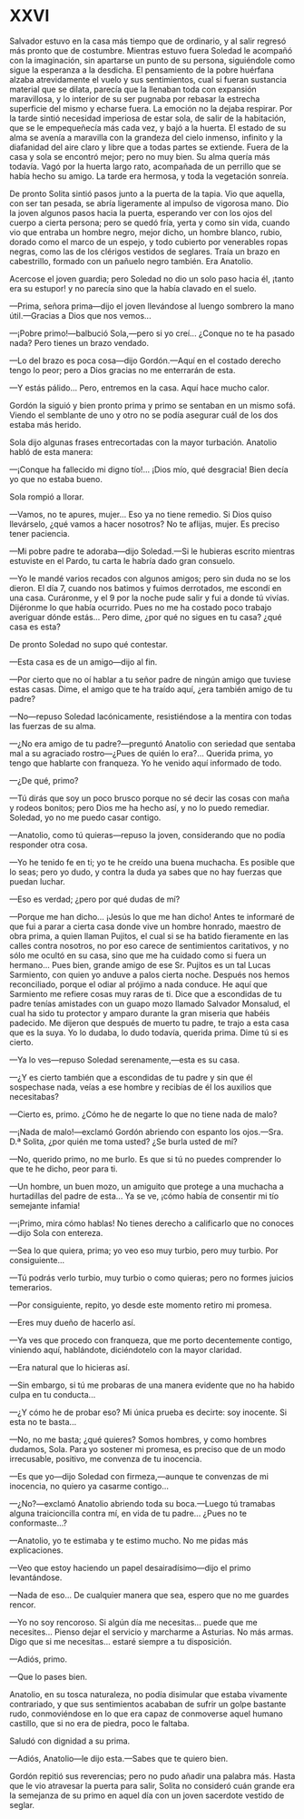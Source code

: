 # XXVI

Salvador estuvo en la casa más tiempo que de ordinario, y al salir regresó más
pronto que de costumbre. Mientras estuvo fuera Soledad le acompañó con la
imaginación, sin apartarse un punto de su persona, siguiéndole como sigue la
esperanza a la desdicha. El pensamiento de la pobre huérfana alzaba
atrevidamente el vuelo y sus sentimientos, cual si  fueran sustancia material
que se dilata, parecía que la llenaban toda con expansión maravillosa, y lo
interior de su ser pugnaba por rebasar la estrecha superficie del mismo
y echarse fuera. La emoción no la dejaba respirar. Por la tarde sintió
necesidad imperiosa de estar sola, de salir de la habitación, que se le
empequeñecía más cada vez, y bajó a la huerta. El estado de su alma se avenía
a maravilla con la grandeza del cielo inmenso, infinito y la diafanidad del
aire claro y libre que a todas partes se extiende. Fuera de la casa y sola se
encontró mejor; pero no muy bien. Su alma quería más todavía. Vagó por la
huerta largo rato, acompañada de un perrillo que se había hecho su amigo. La
tarde era hermosa, y toda la vegetación sonreía.

De pronto Solita sintió pasos junto a la puerta de la tapia. Vio que aquella,
con ser tan pesada, se abría ligeramente al impulso de vigorosa mano. Dio la
joven algunos pasos hacia la puerta, esperando ver con los ojos del cuerpo
a cierta persona; pero se quedó fría, yerta y como sin vida, cuando vio que
entraba un hombre negro, mejor dicho, un hombre blanco, rubio, dorado como el
marco de un espejo, y todo cubierto por venerables ropas negras, como las de
los clérigos vestidos de seglares. Traía un brazo en cabestrillo, formado con
un pañuelo negro también. Era Anatolio.

Acercose el joven guardia; pero Soledad no dio un solo paso hacia él,
¡tanto era su estupor! y no parecía sino que la había clavado en el suelo.

—Prima, señora prima—dijo el joven llevándose al luengo sombrero la mano
útil.—Gracias a Dios que nos vemos...

—¡Pobre primo!—balbució Sola,—pero si yo creí... ¿Conque no te ha pasado
nada? Pero tienes un brazo vendado.

—Lo del brazo es poca cosa—dijo Gordón.—Aquí en el costado derecho tengo
lo peor; pero a Dios gracias no me enterrarán de esta.

—Y estás pálido... Pero, entremos en la casa. Aquí hace mucho calor.

Gordón la siguió y bien pronto prima y primo se sentaban en un mismo
sofá. Viendo el semblante de uno y otro no se podía asegurar cuál de los dos
estaba más herido.

Sola dijo algunas frases entrecortadas con la mayor turbación. Anatolio
habló de esta manera:

—¡Conque ha fallecido mi digno tío!... ¡Dios mío, qué desgracia! Bien decía
yo que no estaba bueno.

Sola rompió a llorar. 

—Vamos, no te apures, mujer... Eso ya no tiene remedio. Si Dios quiso
llevárselo, ¿qué vamos a hacer nosotros? No te aflijas, mujer. Es preciso tener
paciencia.

—Mi pobre padre te adoraba—dijo Soledad.—Si le hubieras escrito mientras
estuviste en el Pardo, tu carta le habría dado gran consuelo.

—Yo le mandé varios recados con algunos amigos; pero sin duda no se los
dieron. El día 7, cuando nos batimos y fuimos derrotados, me escondí en una
casa. Curáronme, y el 9 por la noche pude salir y fui a donde tú vivías.
Dijéronme lo que había ocurrido. Pues no me ha costado poco trabajo
averiguar dónde estás... Pero dime, ¿por qué no sigues en tu casa? ¿qué casa
es esta?

De pronto Soledad no supo qué contestar.

—Esta casa es de un amigo—dijo al fin.

—Por cierto que no oí hablar a tu señor padre de ningún amigo que tuviese
estas casas. Dime, el amigo que te ha traído aquí, ¿era también amigo de tu
padre?

—No—repuso Soledad lacónicamente, resistiéndose a la mentira con todas
las fuerzas de su alma.

—¿No era amigo de tu padre?—preguntó Anatolio con seriedad que sentaba
mal a su  agraciado rostro—¿Pues de quién lo era?... Querida prima, yo
tengo que hablarte con franqueza. Yo he venido aquí informado de todo.

—¿De qué, primo?

—Tú dirás que soy un poco brusco porque no sé decir las cosas con maña y
rodeos bonitos; pero Dios me ha hecho así, y no lo puedo remediar. Soledad,
yo no me puedo casar contigo.

—Anatolio, como tú quieras—repuso la joven, considerando que no podía
responder otra cosa.

—Yo he tenido fe en ti; yo te he creído una buena muchacha. Es posible que
lo seas; pero yo dudo, y contra la duda ya sabes que no hay fuerzas que
puedan luchar.

—Eso es verdad; ¿pero por qué dudas de mí?

—Porque me han dicho... ¡Jesús lo que me han dicho! Antes te informaré de
que fui a parar a cierta casa donde vive un hombre honrado, maestro de obra
prima, a quien llaman Pujitos, el cual si se ha batido fieramente en las calles
contra nosotros, no por eso carece de sentimientos caritativos, y no sólo me
ocultó en su casa, sino que me ha cuidado como si fuera un hermano... Pues
bien, grande amigo de ese Sr. Pujitos es un tal Lucas Sarmiento, con quien yo
anduve a palos cierta  noche. Después nos hemos reconciliado, porque
el odiar al prójimo a nada conduce. He aquí que Sarmiento me refiere cosas
muy raras de ti. Dice que a escondidas de tu padre tenías amistades con un
guapo mozo llamado Salvador Monsalud, el cual ha sido tu protector y
amparo durante la gran miseria que habéis padecido. Me dijeron que después
de muerto tu padre, te trajo a esta casa que es la suya. Yo lo dudaba, lo dudo
todavía, querida prima. Dime tú si es cierto.

—Ya lo ves—repuso Soledad serenamente,—esta es su casa.

—¿Y es cierto también que a escondidas de tu padre y sin que él sospechase
nada, veías a ese hombre y recibías de él los auxilios que necesitabas?

—Cierto es, primo. ¿Cómo he de negarte lo que no tiene nada de malo?

—¡Nada de malo!—exclamó Gordón abriendo con espanto los ojos.—Sra. D.ª
Solita, ¿por quién me toma usted? ¿Se burla usted de mí?

—No, querido primo, no me burlo. Es que si tú no puedes comprender lo
que te he dicho, peor para ti.

—Un hombre, un buen mozo, un amiguito que protege a una muchacha a
hurtadillas del padre de esta... Ya se ve, ¡cómo había de consentir mi tío
semejante infamia! 

—¡Primo, mira cómo hablas! No tienes derecho a calificarlo que no conoces
—dijo Sola con entereza.

—Sea lo que quiera, prima; yo veo eso muy turbio, pero muy turbio. Por
consiguiente...

—Tú podrás verlo turbio, muy turbio o como quieras; pero no formes
juicios temerarios.

—Por consiguiente, repito, yo desde este momento retiro mi promesa.

—Eres muy dueño de hacerlo así.

—Ya ves que procedo con franqueza, que me porto decentemente contigo,
viniendo aquí, hablándote, diciéndotelo con la mayor claridad.

—Era natural que lo hicieras así.

—Sin embargo, si tú me probaras de una manera evidente que no ha habido
culpa en tu conducta...

—¿Y cómo he de probar eso? Mi única prueba es decirte: soy inocente. Si
esta no te basta...

—No, no me basta; ¿qué quieres? Somos hombres, y como hombres
dudamos, Sola. Para yo sostener mi promesa, es preciso que de un modo
irrecusable, positivo, me convenza de tu inocencia.

—Es que yo—dijo Soledad con firmeza,—aunque te convenzas de mi inocencia, no
quiero ya casarme contigo...

—¿No?—exclamó Anatolio abriendo toda su boca.—Luego tú tramabas alguna
traicioncilla contra mí, en vida de tu padre... ¿Pues no te conformaste...?

—Anatolio, yo te estimaba y te estimo mucho. No me pidas más
explicaciones.

—Veo que estoy haciendo un papel desairadísimo—dijo el primo
levantándose.

—Nada de eso... De cualquier manera que sea, espero que no me guardes
rencor.

—Yo no soy rencoroso. Si algún día me necesitas... puede que me
necesites... Pienso dejar el servicio y marcharme a Asturias. No más armas.
Digo que si me necesitas... estaré siempre a tu disposición.

—Adiós, primo.

—Que lo pases bien.

Anatolio, en su tosca naturaleza, no podía disimular que estaba vivamente
contrariado, y que sus sentimientos acababan de sufrir un golpe bastante
rudo, conmoviéndose en lo que era capaz de conmoverse aquel humano
castillo, que si no era de piedra, poco le faltaba.

Saludó con dignidad a su prima.

—Adiós, Anatolio—le dijo esta.—Sabes que te quiero bien. 

Gordón repitió sus reverencias; pero no pudo añadir una palabra más.
Hasta que le vio atravesar la puerta para salir, Solita no consideró cuán
grande era la semejanza de su primo en aquel día con un joven sacerdote
vestido de seglar.
